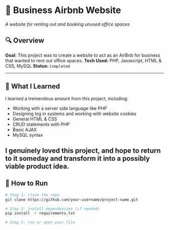 # 🧠 Business Airbnb Website
*A website for renting out and booking unused office spaces*

## 🔍 Overview  
**Goal:** This project was to create a website to act as an AirBnb for business that wanted to rent out office spaces.
**Tech Used:** PHP, Javascript, HTML & CSS, MySQL
**Status:** `Completed` 

---

## 🧠 What I Learned  
I learned a tremendous amount from this project, including:
- Working with a server side language like PHP
- Designing log in systems and working with website cookies
- General HTML & CSS
- CRUD statements with PHP
- Basic AJAX
- MySQL syntax

 I genuinely loved this project, and hope to return to it someday and transform it into a possibly viable product idea.
---

## 📌 How to Run  
```bash
# Step 1: clone the repo
git clone https://github.com/your-username/project-name.git

# Step 2: install dependencies (if needed)
pip install -r requirements.txt

# Step 3: run or open your file

